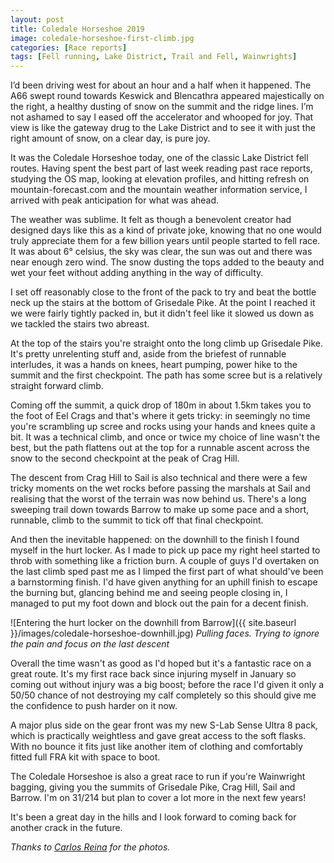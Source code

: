```yaml
---
layout: post
title: Coledale Horseshoe 2019
image: coledale-horseshoe-first-climb.jpg
categories: [Race reports]
tags: [Fell running, Lake District, Trail and Fell, Wainwrights]
---
```


I’d been driving west for about an hour and a half when it happened. The A66 swept round towards Keswick and Blencathra appeared majestically on the right, a healthy dusting of snow on the summit and the ridge lines. I’m not ashamed to say I eased off the accelerator and whooped for joy. That view is like the gateway drug to the Lake District and to see it with just the right amount of snow, on a clear day, is pure joy.

It was the Coledale Horseshoe today, one of the classic Lake District fell routes. Having spent the best part of last week reading past race reports, studying the OS map, looking at elevation profiles, and hitting refresh on mountain-forecast.com and the mountain weather information service, I arrived with peak anticipation for what was ahead.

The weather was sublime. It felt as though a benevolent creator had designed days like this as a kind of private joke, knowing that no one would truly appreciate them for a few billion years until people started to fell race. It was about 6&#176; celsius, the sky was clear, the sun was out and there was near enough zero wind. The snow dusting the tops added to the beauty and wet your feet without adding anything in the way of difficulty.

I set off reasonably close to the front of the pack to try and beat the bottle neck up the stairs at the bottom of Grisedale Pike. At the point I reached it we were fairly tightly packed in, but it didn't feel like it slowed us down as we tackled the stairs two abreast.

At the top of the stairs you're straight onto the long climb up Grisedale Pike. It's pretty unrelenting stuff and, aside from the briefest of runnable interludes, it was a hands on knees, heart pumping, power hike to the summit and the first checkpoint. The path has some scree but is a relatively straight forward climb.

Coming off the summit, a quick drop of 180m in about 1.5km takes you to the foot of Eel Crags and that's where it gets tricky: in seemingly no time you're scrambling up scree and rocks using your hands and knees quite a bit. It was a technical climb, and once or twice my choice of line wasn't the best, but the path flattens out at the top for a runnable ascent across the snow to the second checkpoint at the peak of Crag Hill.

The descent from Crag Hill to Sail is also technical and there were a few tricky moments on the wet rocks before passing the marshals at Sail and realising that the worst of the terrain was now behind us. There's a long sweeping trail down towards Barrow to make up some pace and a short, runnable, climb to the summit to tick off that final checkpoint.

And then the inevitable happened: on the downhill to the finish I found myself in the hurt locker. As I made to pick up pace my right heel started to throb with something like a friction burn. A couple of guys I'd overtaken on the last climb sped past me as I limped the first part of what should've been a barnstorming finish. I'd have given anything for an uphill finish to escape the burning but, glancing behind me and seeing people closing in, I managed to put my foot down and block out the pain for a decent finish.

![Entering the hurt locker on the downhill from Barrow]({{ site.baseurl }}/images/coledale-horseshoe-downhill.jpg)
*Pulling faces. Trying to ignore the pain and focus on the last descent*

Overall the time wasn't as good as I'd hoped but it's a fantastic race on a great route. It's my first race back since injuring myself in January so coming out without injury was a big boost; before the race I'd given it only a 50/50 chance of not destroying my calf completely so this should give me the confidence to push harder on it now.

A major plus side on the gear front was my new S-Lab Sense Ultra 8 pack, which is practically weightless and gave great access to the soft flasks. With no bounce it fits just like another item of clothing and comfortably fitted full FRA kit with space to boot. 

The Coledale Horseshoe is also a great race to run if you're Wainwright bagging, giving you the summits of Grisedale Pike, Crag Hill, Sail and Barrow. I'm on 31/214 but plan to cover a lot more in the next few years!

It's been a great day in the hills and I look forward to coming back for another crack in the future.

*Thanks to [Carlos Reina](https://carlosreinaphoto.arcadina.com/) for the photos.*
